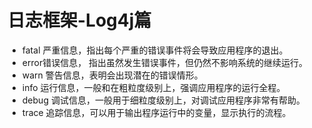 # 日志框架-Log4j篇

- fatal 严重信息，指出每个严重的错误事件将会导致应用程序的退出。
- error错误信息， 指出虽然发生错误事件，但仍然不影响系统的继续运行。
- warn 警告信息，表明会出现潜在的错误情形。
- info 运行信息，一般和在粗粒度级别上，强调应用程序的运行全程。
- debug 调试信息，一般用于细粒度级别上，对调试应用程序非常有帮助。
- trace 追踪信息，可以用于输出程序运行中的变量，显示执行的流程。
  